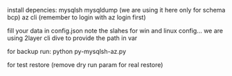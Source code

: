 install depencies: 
mysqlsh 
mysqldump (we are using it here only for schema bcp)
az cli (remember to login with az login first)


fill your data in config.json
note the slahes for win and linux config... we are using 2layer cli dive to provide the path in var 

for backup run:
python py-mysqlsh-az.py

for test restore (remove dry run param for real restore)





